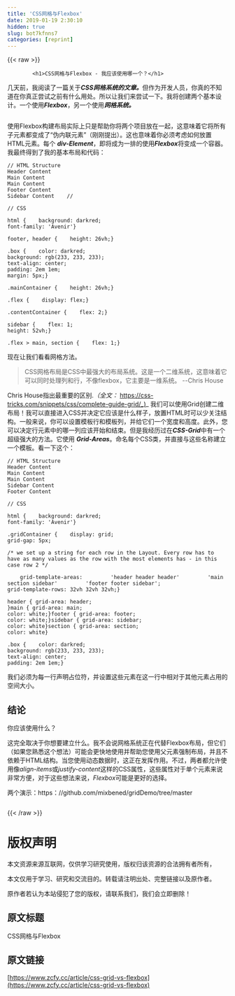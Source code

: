```yaml
---
title: 'CSS网格与Flexbox' 
date: 2019-01-19 2:30:10
hidden: true
slug: bot7kfnns7
categories: [reprint]
---
```


{{< raw >}}

            <h1>CSS网格与Flexbox - 我应该使用哪一个？</h1>
<p>几天前，我阅读了一篇关于<strong><em>CSS网格系统的文章。</em></strong>但作为开发人员，你真的不知道在你真正尝试之前有什么用处。所以让我们来尝试一下。我将创建两个基本设计。一个使用<strong><em>Flexbox</em></strong>，另一个使用<strong><em>网格系统。</em></strong></p>
<p><img src="https://p0.ssl.qhimg.com/t01c708efcf4585a806.png" alt=""></p>
<p>使用Flexbox构建布局实际上只是帮助你将两个项目放在一起，这意味着它将所有子元素都变成了“伪内联元素”（刚刚提出）。这也意味着你必须考虑如何放置HTML元素。每个 <strong><em>div-Element</em></strong>，即将成为一排的使用<strong><em>Flexbox</em></strong>将变成一个容器。我最终得到了我的基本布局和代码：</p>
<pre><code class="hljs scss"><span class="hljs-comment">// HTML Structure     </span>
<span class="hljs-selector-tag">Header</span> <span class="hljs-attribute">Content</span>                                        
Main <span class="hljs-attribute">Content</span>               
Main <span class="hljs-attribute">Content</span>                        
<span class="hljs-selector-tag">Footer</span> <span class="hljs-attribute">Content</span>                
Sidebar <span class="hljs-attribute">Content</span>    <span class="hljs-comment">//</span>
</code></pre><pre><code class="hljs 1c"><span class="hljs-comment">// CSS</span>
</code></pre><pre><code class="hljs css"><span class="hljs-selector-tag">html</span> {    <span class="hljs-attribute">background</span>: darkred;
<span class="hljs-attribute">font-family</span>: <span class="hljs-string">'Avenir'</span>}
</code></pre><pre><code class="hljs stylus"><span class="hljs-selector-tag">footer</span>, <span class="hljs-selector-tag">header</span> {    <span class="hljs-attribute">height</span>: <span class="hljs-number">26vh</span>;}
</code></pre><pre><code class="hljs css"><span class="hljs-selector-class">.box</span> {    <span class="hljs-attribute">color</span>: darkred;
<span class="hljs-attribute">background</span>: <span class="hljs-built_in">rgb</span>(233, 233, 233);
<span class="hljs-attribute">text-align</span>: center;
<span class="hljs-attribute">padding</span>: <span class="hljs-number">2em</span> <span class="hljs-number">1em</span>;
<span class="hljs-attribute">margin</span>: <span class="hljs-number">5px</span>;}
</code></pre><pre><code class="hljs css"><span class="hljs-selector-class">.mainContainer</span> {    <span class="hljs-attribute">height</span>: <span class="hljs-number">26vh</span>;}
</code></pre><pre><code class="hljs css"><span class="hljs-selector-class">.flex</span> {    <span class="hljs-attribute">display</span>: flex;}
</code></pre><pre><code class="hljs css"><span class="hljs-selector-class">.contentContainer</span> {    <span class="hljs-attribute">flex</span>: <span class="hljs-number">2</span>;}
</code></pre><pre><code class="hljs css"><span class="hljs-selector-tag">sidebar</span> {    <span class="hljs-attribute">flex</span>: <span class="hljs-number">1</span>;
<span class="hljs-attribute">height</span>: <span class="hljs-number">52vh</span>;}
</code></pre><pre><code class="hljs css"><span class="hljs-selector-class">.flex</span> &gt; <span class="hljs-selector-tag">main</span>, <span class="hljs-selector-tag">section</span> {    <span class="hljs-attribute">flex</span>: <span class="hljs-number">1</span>;}
</code></pre><p>现在让我们看看网格方法。</p>
<blockquote>
<p>CSS网格布局是CSS中最强大的布局系统。这是一个二维系统，这意味着它可以同时处理列和行，不像flexbox，它主要是一维系统。 --Chris House</p>
</blockquote>
<p>Chris House指出最重要的区别.<em>（全文：</em> <a href="https://css-tricks.com/snippets/css/complete-guide-grid/_)">https://css-tricks.com/snippets/css/complete-guide-grid/_)</a>_
我们可以使用Grid创建二维布局！我可以直接进入CSS并决定它应该是什么样子，放置HTML时可以少关注结构。一般来说，你可以设置模板行和模板列，并给它们一个宽度和高度。此外，您可以决定行元素中的哪一列应该开始和结束。但是我经历过在<strong><em>CSS-Grid</em></strong>中有一个超级强大的方法。它使用 <strong><em>Grid-Areas</em></strong>。命名每个CSS类，并直接与这些名称建立一个模板。看一下这个：</p>
<pre><code class="hljs scss"><span class="hljs-comment">// HTML Structure             </span>
<span class="hljs-selector-tag">Header</span> <span class="hljs-attribute">Content</span>        
Main <span class="hljs-attribute">Content</span>        
Main <span class="hljs-attribute">Content</span>        
Sidebar <span class="hljs-attribute">Content</span>       
<span class="hljs-selector-tag">Footer</span> <span class="hljs-attribute">Content</span>    
</code></pre><pre><code class="hljs 1c"><span class="hljs-comment">// CSS</span>
</code></pre><pre><code class="hljs css"><span class="hljs-selector-tag">html</span> {    <span class="hljs-attribute">background</span>: darkred;
<span class="hljs-attribute">font-family</span>: <span class="hljs-string">'Avenir'</span>}
</code></pre><pre><code class="hljs css"><span class="hljs-selector-class">.gridContainer</span> {    <span class="hljs-attribute">display</span>: grid;
<span class="hljs-attribute">grid-gap</span>: <span class="hljs-number">5px</span>;
</code></pre><pre><code class="hljs vbnet">/* we <span class="hljs-keyword">set</span> up a <span class="hljs-built_in">string</span> <span class="hljs-keyword">for</span> <span class="hljs-keyword">each</span> row <span class="hljs-keyword">in</span> the Layout. Every row has <span class="hljs-keyword">to</span> have <span class="hljs-keyword">as</span> many values <span class="hljs-keyword">as</span> the row <span class="hljs-keyword">with</span> the most elements has - <span class="hljs-keyword">in</span> this <span class="hljs-keyword">case</span> row <span class="hljs-number">2</span> */
</code></pre><pre><code class="hljs sml">    grid-template-areas:         <span class="hljs-symbol">'header</span> header header'         <span class="hljs-symbol">'main</span> section sidebar'         <span class="hljs-symbol">'footer</span> footer sidebar';
grid-template-rows: <span class="hljs-number">32</span>vh <span class="hljs-number">32</span>vh <span class="hljs-number">32</span>vh;}
</code></pre><pre><code class="hljs css"><span class="hljs-selector-tag">header</span> { <span class="hljs-attribute">grid-area</span>: header;
}<span class="hljs-selector-tag">main</span> { <span class="hljs-attribute">grid-area</span>: main;
<span class="hljs-attribute">color</span>: white;}<span class="hljs-selector-tag">footer</span> { <span class="hljs-attribute">grid-area</span>: footer;
<span class="hljs-attribute">color</span>: white;}<span class="hljs-selector-tag">sidebar</span> { <span class="hljs-attribute">grid-area</span>: sidebar;
<span class="hljs-attribute">color</span>: white}<span class="hljs-selector-tag">section</span> { <span class="hljs-attribute">grid-area</span>: section;
<span class="hljs-attribute">color</span>: white}
</code></pre><pre><code class="hljs css"><span class="hljs-selector-class">.box</span> {    <span class="hljs-attribute">color</span>: darkred;
<span class="hljs-attribute">background</span>: <span class="hljs-built_in">rgb</span>(233, 233, 233);
<span class="hljs-attribute">text-align</span>: center;
<span class="hljs-attribute">padding</span>: <span class="hljs-number">2em</span> <span class="hljs-number">1em</span>;}
</code></pre><p>我们必须为每一行声明占位符，并设置这些元素在这一行中相对于其他元素占用的空间大小。</p>
<h2>结论</h2>
<p>你应该使用什么？</p>
<p>这完全取决于你想要建立什么。我不会说网格系统正在代替Flexbox布局，但它们（如果您熟悉这个想法）可能会更快地使用并帮助您使用父元素强制布局，并且不依赖于HTML结构。当您使用动态数据时，这正在发挥作用。不过，两者都允许使用像<em>align-items</em>或<em>justify-content</em>这样的CSS属性，这些属性对于单个元素来说非常方便，对于这些想法来说，<em>Flexbox</em>可能是更好的选择。</p>
<p>两个演示：https：//github.com/mixbened/gridDemo/tree/master</p>
<p><a href="http://bit.ly/codeburst"><img src="https://p0.ssl.qhimg.com/t0108fea00b90528124.png" alt=""></a></p>

          
{{< /raw >}}

# 版权声明
本文资源来源互联网，仅供学习研究使用，版权归该资源的合法拥有者所有，

本文仅用于学习、研究和交流目的。转载请注明出处、完整链接以及原作者。

原作者若认为本站侵犯了您的版权，请联系我们，我们会立即删除！

## 原文标题
CSS网格与Flexbox

## 原文链接
[https://www.zcfy.cc/article/css-grid-vs-flexbox](https://www.zcfy.cc/article/css-grid-vs-flexbox)


